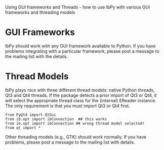 Using GUI frameworks and Threads - how to use IbPy with various GUI frameworks and threading models

# GUI Frameworks
IbPy should work with any GUI framework available to Python. If you have problems integrating with a particular framework, please post a message to the mailing list with the details.

# Thread Models
IbPy plays nice with three different thread models: native Python threads, Qt3 and Qt4 threads. If the package detects a prior import of Qt3 or Qt4, it will select the appropriate thread class for the (internal) EReader instance. The only requirement is that you must import Qt3 or Qt4 first.

    from PyQt4 import QtGui
    from ib.opt import ibConnection  ## this works
    from ib.opt import ibConnection ## wrong thread model selected!
    from qt import *

Other threading models (e.g., GTK) should work normally. If you have problems, please post a message to the mailing list with details.